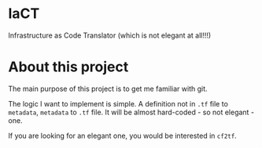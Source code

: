 # IaCT
Infrastructure as Code Translator (which is not elegant at all!!!)

# About this project
The main purpose of this project is to get me familiar with git.

The logic I want to implement is simple. 
A definition not in `.tf` file to `metadata`, `metadata` to `.tf` file.
It will be almost hard-coded - so not elegant - one.

If you are looking for an elegant one, you would be interested in `cf2tf`.
